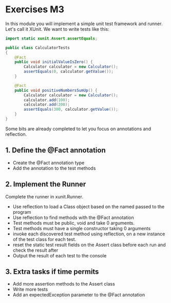 # Exercises M3

In this module you will implement a simple unit test framework and runner. Let's call it XUnit. We want to write tests like this:

```java
import static xunit.Assert.assertEquals;

public class CalculatorTests
{
    @Fact
    public void initialValueIsZero() {
        Calculator calculator = new Calculator();
        assertEquals(0, calculator.getValue());
    }

    @Fact
    public void positiveNumbersSumUp() {
        Calculator calculator = new Calculator();
        calculator.add(100);
        calculator.add(200);
        assertEquals(300, calculator.getValue());
    }
}
```

Some bits are already completed to let you focus on annotations and reflection.

## 1. Define the @Fact annotation
- Create the @Fact annotation type
- Add the annotation to the test methods

## 2. Implement the Runner
Complete the runner in xunit.Runner.
- Use reflection to load a Class object based on the named passed to the program
- Use reflection to find methods with the @Fact annotation
- Test methods must be public, void and take 0 arguments.
- Test methods must have a single constructor taking 0 arguments
- invoke each discovered test method using reflection, on a new instance of the test class for each test.
- reset the static test result fields on the Assert class before each run and check the result after
- Output the result of each test to the console

## 3. Extra tasks if time permits
- Add more assertion methods to the Assert class
- Write more tests
- Add an expectedException parameter to the @Fact annotation
